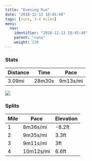 ```yaml
---
title: "Evening Run"
date: "2018-12-13 18:45:48"
tags: [runs, 3-4 miles]
menu:
  nav:
    identifier: "2018-12-13 18:45:48"
    parent: "runs"
    weight: 130
---
```


### Stats

| Distance | Time | Pace |
|----------|------|------|
|3.09mi|28m30s|9m13s/mi|

<img src='https://maps.googleapis.com/maps/api/staticmap?maptype=roadmap&path=enc:s{jeIreyLhBxCtD_A{AvDDlDlHzNnHxBbMdVvDxMtGfg@s@iAz@bKe@~k@b@wg@u@kOn@|AaI_k@uE_QsKmP}CGoEuFyDsN?iFeCeGz@~D{@rB&key=AIzaSyAfqMeaZ1CCJFGP5cWud__oZnT_Pybg-1M&size=800x800&markers=color:yellow|label:S|53.47274,-2.2641&markers=color:green|label:F|53.47226,-2.2646899999999994'>

### Splits

| Mile | Pace | Elevation |
|------|------|-----------|
|1|8m36s/mi|-8.2ft|
|2|9m35s/mi|3.3ft|
|3|9m11s/mi|3ft|
|4|10m12s/mi|6.6ft|
